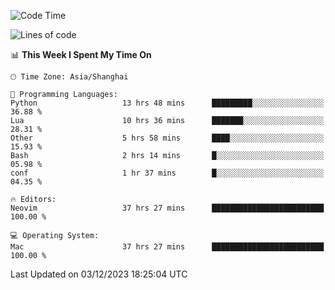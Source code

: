 <!--START_SECTION:waka-->
![Code Time](http://img.shields.io/badge/Code%20Time-1%2C755%20hrs%2014%20mins-blue)

![Lines of code](https://img.shields.io/badge/From%20Hello%20World%20I%27ve%20Written-294.9%20thousand%20lines%20of%20code-blue)

📊 **This Week I Spent My Time On** 

```text
🕑︎ Time Zone: Asia/Shanghai

💬 Programming Languages: 
Python                   13 hrs 48 mins      █████████░░░░░░░░░░░░░░░░   36.88 % 
Lua                      10 hrs 36 mins      ███████░░░░░░░░░░░░░░░░░░   28.31 % 
Other                    5 hrs 58 mins       ████░░░░░░░░░░░░░░░░░░░░░   15.93 % 
Bash                     2 hrs 14 mins       █░░░░░░░░░░░░░░░░░░░░░░░░   05.98 % 
conf                     1 hr 37 mins        █░░░░░░░░░░░░░░░░░░░░░░░░   04.35 % 

🔥 Editors: 
Neovim                   37 hrs 27 mins      █████████████████████████   100.00 % 

💻 Operating System: 
Mac                      37 hrs 27 mins      █████████████████████████   100.00 % 
```


 Last Updated on 03/12/2023 18:25:04 UTC
<!--END_SECTION:waka-->
